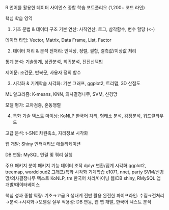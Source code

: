 R 언어를 활용한 데이터 사이언스 종합 학습 포트폴리오 (1,200+ 코드 라인)

핵심 학습 영역
1. 기초 문법 & 데이터 구조
기본 연산: 사칙연산, 로그, 삼각함수, 변수 할당 (<-)

데이터 타입: Vector, Matrix, Data Frame, List, Factor

2. 데이터 처리 & 분석
전처리: 인덱싱, 정렬, 결합, 결측값/이상값 처리

통계 분석: 기술통계, 상관분석, 회귀분석, 전진선택법

제어문: 조건문, 반복문, 사용자 정의 함수

3. 시각화 & 기계학습
시각화: 기본 그래프, ggplot2, 트리맵, 3D 산점도

ML 알고리즘: K-means, KNN, 의사결정나무, SVM, 신경망

모델 평가: 교차검증, 혼동행렬

4. 특화 기술
텍스트 마이닝: KoNLP 한국어 처리, 형태소 분석, 감정분석, 워드클라우드

고급 분석: t-SNE 차원축소, 지리정보 시각화

웹 개발: Shiny 인터랙티브 애플리케이션

DB 연동: MySQL 연결 및 쿼리 실행

주요 패키지
분야	패키지	기능
데이터 조작	dplyr	변환/집계
시각화	ggplot2, treemap, wordcloud2	그래프/특화 시각화
기계학습	e1071, nnet, party	SVM/신경망/의사결정나무
텍스트	KoNLP, tm	한국어 처리/마이닝
웹/DB	shiny, RMySQL	앱 개발/데이터베이스

핵심 성과
종합 역량: 기초→고급 R 생태계 전반 활용
완전한 파이프라인: 수집→전처리→분석→시각화→모델링
실무 적용성: DB 연동, 웹 앱 개발, 한국어 텍스트 분석
